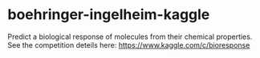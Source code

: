 boehringer-ingelheim-kaggle
===========================

Predict a biological response of molecules from their chemical properties.
See the competition deteils here: https://www.kaggle.com/c/bioresponse 
